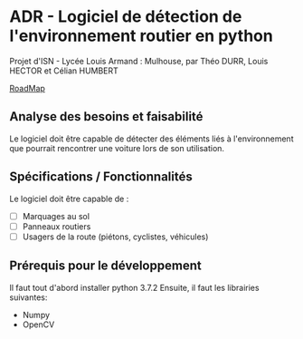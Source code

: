 # ADR - Logiciel de détection de l'environnement routier en python
Projet d'ISN - Lycée Louis Armand : Mulhouse, par Théo DURR, Louis HECTOR et Célian HUMBERT

[RoadMap](https://trello.com/b/MZ0V9F0X)

## Analyse des besoins et faisabilité
Le logiciel doit être capable de détecter des éléments liés à l'environnement que pourrait rencontrer une voiture lors de son utilisation.

## Spécifications / Fonctionnalités
Le logiciel doit être capable de : 
  - [ ] Marquages au sol
  - [ ] Panneaux routiers
  - [ ] Usagers de la route (piétons, cyclistes, véhicules)

## Prérequis pour le développement
Il faut tout d'abord installer python 3.7.2
Ensuite, il faut les librairies suivantes:
  * Numpy 
  * OpenCV
